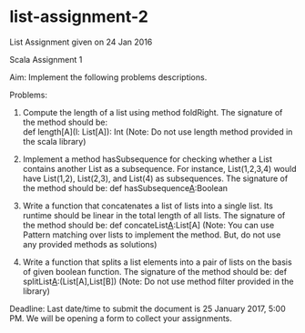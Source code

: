 # list-assignment-2
List Assignment given on 24 Jan 2016

Scala Assignment 1

Aim:
Implement the following problems descriptions.

Problems:
1. Compute the length of a list using method foldRight. The signature of the method should be:  
def length[A](l: List[A]): Int
(Note: Do not use length method provided in the scala library)

2. Implement a method hasSubsequence for checking whether a List contains another List as a subsequence. For instance, List(1,2,3,4) would have List(1,2), List(2,3), and List(4) as subsequences. The signature of the method should be:
def hasSubsequence[A](list:List[A],sub:List[A]):Boolean

3. Write a function that concatenates a list of lists into a single list. Its runtime should be linear in the total length of all lists. The signature of the method should be:
def concateList[A](l1:List[A],l2:List[A]):List[A]
(Note: You can use Pattern matching over lists to implement the method. But, do not use any provided methods as solutions)

4. Write a function that splits a list elements into a pair of lists on the basis of given boolean function. The signature of the method should be:
def splitList[A](l:List[A],f:A=>Boolean):(List[A],List[B]) 
(Note: Do not use method filter provided in the library)

Deadline:
	Last date/time to submit the document is 25 January 2017, 5:00 PM. We will be opening a 	form to collect your assignments.
